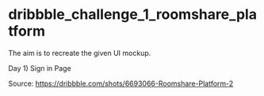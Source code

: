 # dribbble_challenge_1_roomshare_platform

The aim is to recreate the given UI mockup. 

Day 1) Sign in Page

Source: https://dribbble.com/shots/6693066-Roomshare-Platform-2 

